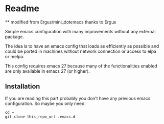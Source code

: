 Readme
======

** modified from Ergus/mini_dotemacs thanks to Ergus

Simple emacs configuration with many improvements without any external
package.

The idea is to have an emacs config that loads as efficiently as
possible and could be ported in machines without network connection or
access to elpa or melpa.

This config requires emacs 27 because many of the functionalities
enabled are only available in emacs 27 (or higher).

Installation
------------

If you are reading this part probably you don't have any previous
emacs configuration. So maybe you only need:

```
cd ~
git clone this_repo_url .emacs.d
```